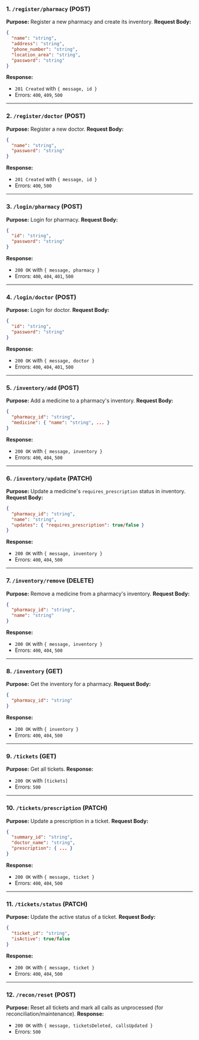 ### 1. `/register/pharmacy` (POST)
**Purpose:** Register a new pharmacy and create its inventory.
**Request Body:**
```json
{
  "name": "string",
  "address": "string",
  "phone_number": "string",
  "location_area": "string",
  "password": "string"
}
```
**Response:**  
- `201 Created` with `{ message, id }`  
- Errors: `400`, `409`, `500`

---

### 2. `/register/doctor` (POST)
**Purpose:** Register a new doctor.
**Request Body:**
```json
{
  "name": "string",
  "password": "string"
}
```
**Response:**  
- `201 Created` with `{ message, id }`  
- Errors: `400`, `500`

---

### 3. `/login/pharmacy` (POST)
**Purpose:** Login for pharmacy.
**Request Body:**
```json
{
  "id": "string",
  "password": "string"
}
```
**Response:**  
- `200 OK` with `{ message, pharmacy }`  
- Errors: `400`, `404`, `401`, `500`

---

### 4. `/login/doctor` (POST)
**Purpose:** Login for doctor.
**Request Body:**
```json
{
  "id": "string",
  "password": "string"
}
```
**Response:**  
- `200 OK` with `{ message, doctor }`  
- Errors: `400`, `404`, `401`, `500`

---

### 5. `/inventory/add` (POST)
**Purpose:** Add a medicine to a pharmacy's inventory.
**Request Body:**
```json
{
  "pharmacy_id": "string",
  "medicine": { "name": "string", ... }
}
```
**Response:**  
- `200 OK` with `{ message, inventory }`  
- Errors: `400`, `404`, `500`

---

### 6. `/inventory/update` (PATCH)
**Purpose:** Update a medicine's `requires_prescription` status in inventory.
**Request Body:**
```json
{
  "pharmacy_id": "string",
  "name": "string",
  "updates": { "requires_prescription": true/false }
}
```
**Response:**  
- `200 OK` with `{ message, inventory }`  
- Errors: `400`, `404`, `500`

---

### 7. `/inventory/remove` (DELETE)
**Purpose:** Remove a medicine from a pharmacy's inventory.
**Request Body:**
```json
{
  "pharmacy_id": "string",
  "name": "string"
}
```
**Response:**  
- `200 OK` with `{ message, inventory }`  
- Errors: `400`, `404`, `500`

---

### 8. `/inventory` (GET)
**Purpose:** Get the inventory for a pharmacy.
**Request Body:**  
```json
{
  "pharmacy_id": "string"
}
```
**Response:**  
- `200 OK` with `{ inventory }`  
- Errors: `400`, `404`, `500`

---

### 9. `/tickets` (GET)
**Purpose:** Get all tickets.
**Response:**  
- `200 OK` with `[tickets]`  
- Errors: `500`

---

### 10. `/tickets/prescription` (PATCH)
**Purpose:** Update a prescription in a ticket.
**Request Body:**
```json
{
  "summary_id": "string",
  "doctor_name": "string",
  "prescription": { ... }
}
```
**Response:**  
- `200 OK` with `{ message, ticket }`  
- Errors: `400`, `404`, `500`

---

### 11. `/tickets/status` (PATCH)
**Purpose:** Update the active status of a ticket.
**Request Body:**
```json
{
  "ticket_id": "string",
  "isActive": true/false
}
```
**Response:**  
- `200 OK` with `{ message, ticket }`  
- Errors: `400`, `404`, `500`

---

### 12. `/recon/reset` (POST)
**Purpose:** Reset all tickets and mark all calls as unprocessed (for reconciliation/maintenance).
**Response:**  
- `200 OK` with `{ message, ticketsDeleted, callsUpdated }`  
- Errors: `500`


